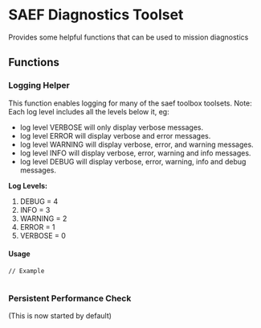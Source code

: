 # SAEF Diagnostics Toolset
Provides some helpful functions that can be used to mission diagnostics

## Functions
### Logging Helper
This function enables logging for many of the saef toolbox toolsets. Note: Each log level includes all the levels below it, eg: 
- log level VERBOSE will only display verbose messages.
- log level ERROR will display verbose and error messages.
- log level WARNING will display verbose, error, and warning messages.
- log level INFO will display verbose, error, warning and info messages.
- log level DEBUG will display verbose, error, warning, info and debug messages.
	
**Log Levels:**
1. DEBUG 		= 4
2. INFO 		= 3
3. WARNING		= 2
4. ERROR		= 1
5. VERBOSE		= 0

#### Usage
```
// Example


```

### Persistent Performance Check
(This is now started by default)
